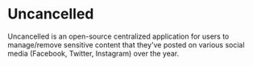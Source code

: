 # Uncancelled
Uncancelled is an open-source centralized application for users to manage/remove sensitive content that they've posted on various social media (Facebook, Twitter, Instagram) over the year.

